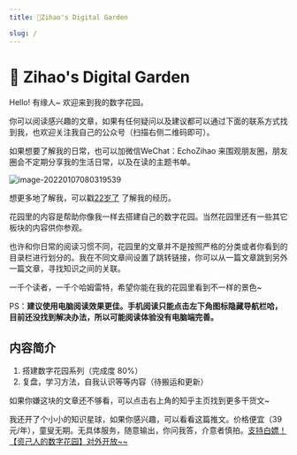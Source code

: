 ```yaml
---
title: 🌈Zihao's Digital Garden

slug: /
---
```

# 🌈 Zihao's Digital Garden

Hello! 有缘人~ 欢迎来到我的数字花园。

你可以阅读感兴趣的文章，如果有任何疑问以及建议都可以通过下面的联系方式找到我，也欢迎关注我自己的公众号（扫描右侧二维码即可）。

如果想要了解我的日常，也可以加微信WeChat：EchoZihao 来围观朋友圈，朋友圈会不定期分享我的生活日常，以及在读的主题书单。

![image-20220107080319539](https://image-upload-1307521651.cos.ap-nanjing.myqcloud.com/picture_upload/image-20220107080319539.png)

想更多地了解我，可以戳[22岁了](https://mp.weixin.qq.com/s?__biz=MzU5MTk4MjA4MA==&mid=2247486433&idx=1&sn=2e67c205f1d6b1b740277750366cf3e9&chksm=fe27f08ec9507998cd5359b6266de9ee95391b2c2d06786f330881aa149ce9ddd4441542d443&token=762195183&lang=zh_CN#rd) 了解我的经历。


花园里的内容是帮助你像我一样去搭建自己的数字花园。当然花园里还有一些其它板块的内容供你参观。

也许和你日常的阅读习惯不同，花园里的文章并不是按照严格的分类或者你看到的目录栏进行划分的。我在不同文章间设置了跳转链接，你可以从一篇文章跳到另外一篇文章，寻找知识之间的关联。

一千个读者，一千个哈姆雷特，希望你能在我的花园里看到不一样的景色~

PS：**建议使用电脑阅读效果更佳。手机阅读只能点击左下角图标隐藏导航栏哈，目前还没找到解决办法，所以可能阅读体验没有电脑端完善。**
## 内容简介

1. 搭建数字花园系列（完成度 80%）
2. 复盘，学习方法，自我认识等等内容（待搬运和更新）

如果你嫌这块的文章还不够看，可以点击右上角的知乎主页找到更多干货文~ 
 
我还开了个小小的知识星球，如果你感兴趣，可以看看这篇推文。价格便宜（39元/年），童叟无期。无具体服务，随意输出，你问我答，介意者慎拍。[支持白嫖！【资己人的数字花园】对外开放~~](https://mp.weixin.qq.com/s?__biz=MzU5MTk4MjA4MA==&mid=2247486329&idx=1&sn=795519c46de4b1a35d5a5ddc287929b4&chksm=fe27f016c95079004b19d5017051ed613e7a81331f4056a12e564e6a0db54593b3240d16ad4a&token=1180871108&lang=zh_CN#rd)


